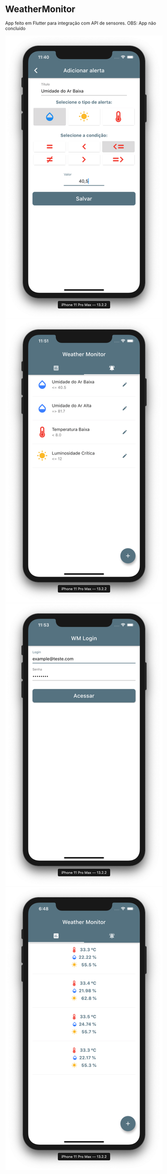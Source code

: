 # WeatherMonitor

App feito em Flutter para integração com API de sensores.
OBS: App não concluído

![alt text](https://github.com/DougsSc/WeatherMonitorApp/blob/master/images/print1.png)
![alt text](https://github.com/DougsSc/WeatherMonitorApp/blob/master/images/print2.png)
![alt text](https://github.com/DougsSc/WeatherMonitorApp/blob/master/images/print3.png)
![alt text](https://github.com/DougsSc/WeatherMonitorApp/blob/master/images/print4.png)
